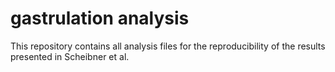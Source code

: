# gastrulation analysis

This repository contains all analysis files for the reproducibility of the results presented in Scheibner et al.
